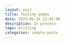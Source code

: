 ```yaml
---
layout: post
title: Testing poems
date: 2023-06-24 21:01:00
description: In process
tags: writting
categories: sample-posts
---
```

